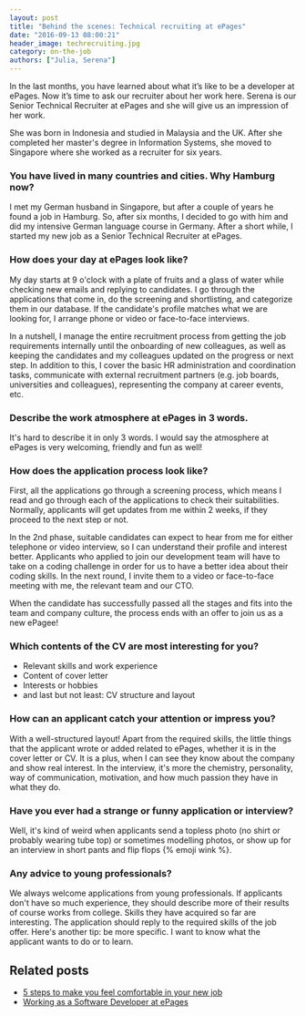 ```yaml
---
layout: post
title: "Behind the scenes: Technical recruiting at ePages"
date: "2016-09-13 08:00:21"
header_image: techrecruiting.jpg
category: on-the-job
authors: ["Julia, Serena"]
---
```


In the last months, you have learned about what it’s like to be a developer at ePages.
Now it’s time to ask our recruiter about her work here.
Serena is our Senior Technical Recruiter at ePages and she will give us an impression of her work.

She was born in Indonesia and studied in Malaysia and the UK.
After she completed her master's degree in Information Systems, she moved to Singapore where she worked as a recruiter for six years.

### You have lived in many countries and cities. Why Hamburg now?

I met my German husband in Singapore, but after a couple of years he found a job in Hamburg.
So, after six months, I decided to go with him and did my intensive German language course in Germany.
After a short while, I started my new job as a Senior Technical Recruiter at ePages.

### How does your day at ePages look like?

My day starts at 9 o'clock with a plate of fruits and a glass of water while checking new emails and replying to candidates.
I go through the applications that come in, do the screening and shortlisting, and categorize them in our database.
If the candidate's profile matches what we are looking for, I arrange phone or video or face-to-face interviews.

In a nutshell, I manage the entire recruitment process from getting the job requirements internally until the onboarding of new colleagues, as well as keeping the candidates and my colleagues updated on the progress or next step.
In addition to this, I cover the basic HR administration and coordination tasks, communicate with external recruitment partners (e.g. job boards, universities and colleagues), representing the company at career events, etc.

### Describe the work atmosphere at ePages in 3 words.

It's hard to describe it in only 3 words. I would say the atmosphere at ePages is very welcoming, friendly and fun as well!

### How does the application process look like?

First, all the applications go through a screening process, which means I read and go through each of the applications to check their suitabilities.
Normally, applicants will get updates from me within 2 weeks, if they proceed to the next step or not.

In the 2nd phase, suitable candidates can expect to hear from me for either telephone or video interview, so I can understand their profile and interest better.
Applicants who applied to join our development team will have to take on a coding challenge in order for us to have a better idea about their coding skills.
In the next round, I invite them to a video or face-to-face meeting with me, the relevant team and our CTO.

When the candidate has successfully passed all the stages and fits into the team and company culture, the process ends with an offer to join us as a new ePagee!

###	Which contents of the CV are most interesting for you?

* Relevant skills and work experience
* Content of cover letter
* Interests or hobbies
* and last but not least: CV structure and layout

###	How can an applicant catch your attention or impress you?

With a well-structured layout!
Apart from the required skills, the little things that the applicant wrote or added related to ePages, whether it is in the cover letter or CV.
It is a plus, when I can see they know about the company and show real interest.
In the interview, it's more the chemistry, personality, way of communication, motivation, and how much passion they have in what they do.

###	Have you ever had a strange or funny application or interview?

Well, it's kind of weird when applicants send a topless photo (no shirt or probably wearing tube top) or sometimes modelling photos, or show up for an interview in short pants and flip flops {% emoji wink %}.

###	Any advice to young professionals?

We always welcome applications from young professionals.
If applicants don't have so much experience, they should describe more of their results of course works from college.
Skills they have acquired so far are interesting.
The application should reply to the required skills of the job offer.
Here's another tip: be more specific.
I want to know what the applicant wants to do or to learn.

## Related posts

* [5 steps to make you feel comfortable in your new job](https://developer.epages.com/blog/2016/08/04/5-steps-to-make-you-feel-comfortable-in-your-new-job.html)
* [Working as a Software Developer at ePages](https://developer.epages.com/blog/2016/06/01/working-as-a-software-developer-at-epages.html)
